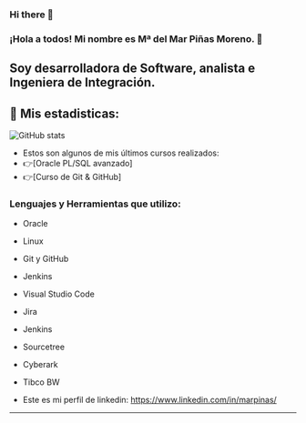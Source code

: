 ### Hi there 👋

### ¡Hola a todos! Mi nombre es Mª del Mar Piñas Moreno. 👋

## Soy desarrolladora de Software, analista e Ingeniera de Integración.


## 🔎 Mis estadisticas:    
![GitHub stats](https://github-readme-stats.vercel.app/api?username=marpinas&show_icons=true&theme=tokyonight)



- Estos son algunos de mis últimos cursos realizados:
- 👉[Oracle PL/SQL avanzado]
- 👉[Curso de Git & GitHub]



### Lenguajes y Herramientas que utilizo:

- Oracle
- Linux
- Git y GitHub
- Jenkins
- Visual Studio Code
- Jira
- Jenkins
- Sourcetree
- Cyberark
- Tibco BW




- Este es mi perfil de linkedin:
 https://www.linkedin.com/in/marpinas/

---





